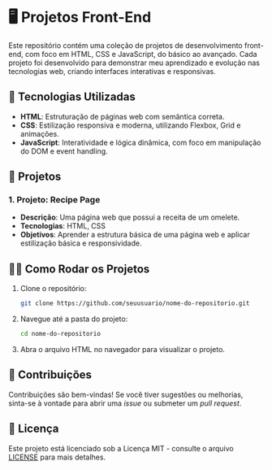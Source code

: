 # 🖥️ Projetos Front-End

Este repositório contém uma coleção de projetos de desenvolvimento front-end, com foco em HTML, CSS e JavaScript, do básico ao avançado. Cada projeto foi desenvolvido para demonstrar meu aprendizado e evolução nas tecnologias web, criando interfaces interativas e responsivas.

## 🚀 Tecnologias Utilizadas

- **HTML**: Estruturação de páginas web com semântica correta.
- **CSS**: Estilização responsiva e moderna, utilizando Flexbox, Grid e animações.
- **JavaScript**: Interatividade e lógica dinâmica, com foco em manipulação do DOM e event handling.

## 📂 Projetos

### 1. Projeto: Recipe Page
- **Descrição**: Uma página web que possui a receita de um omelete.
- **Tecnologias**: HTML, CSS
- **Objetivos**: Aprender a estrutura básica de uma página web e aplicar estilização básica e responsividade.

## 🏃‍♂️ Como Rodar os Projetos

1. Clone o repositório:
   ```bash
   git clone https://github.com/seuusuario/nome-do-repositorio.git
   ```

2. Navegue até a pasta do projeto:
   ```bash
   cd nome-do-repositorio
   ```

3. Abra o arquivo HTML no navegador para visualizar o projeto.

## 🤝 Contribuições

Contribuições são bem-vindas! Se você tiver sugestões ou melhorias, sinta-se à vontade para abrir uma *issue* ou submeter um *pull request*.

## 📄 Licença

Este projeto está licenciado sob a Licença MIT - consulte o arquivo [LICENSE](LICENSE) para mais detalhes.
```
